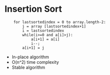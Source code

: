 # Insertion Sort
```
	for lastsortedindex = 0 to array.length-2:
		j = array [lastsortedindex+1]
		i = lastsortedindex
		while(i>=0 and a[i]>j):
			a[i+1] = a[i]
			i--;
		a[i+1] = j
```
- In-place algorithm
- O(n^2) time complexity
- Stable algorithm